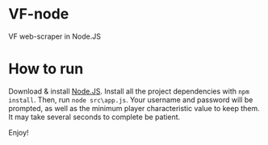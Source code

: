 # VF-node
VF web-scraper in Node.JS

# How to run
Download & install [Node.JS](https://nodejs.org/en/).
Install all the project dependencies with `npm install`.
Then, run `node src\app.js`.
Your username and password will be prompted, as well as the minimum player characteristic value to keep them.
It may take several seconds to complete be patient.

Enjoy!